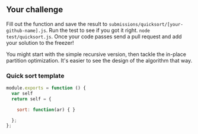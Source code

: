 ## Your challenge

Fill out the function and save the result to
`submissions/quicksort/[your-github-name].js`.  Run the test to see
if you got it right. `node test/quicksort.js`.  Once your code
passes send a pull request and add your solution to the freezer!

You might start with the simple recursive version, then tackle the
in-place partition optimization. It's easier to see the design of
the algorithm that way.

### Quick sort template

```js
module.exports = function () {
  var self
  return self = {

    sort: function(ar) { }

  };
};
```
